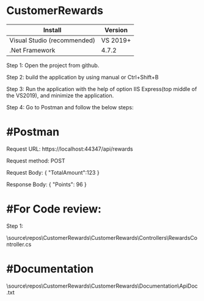 # CustomerRewards

Install                          | Version    
---------------------------------|------------
Visual Studio (recommended)      | VS 2019+
.Net Framework                   | 4.7.2

Step 1: Open the project from github.

Step 2: build the application by using manual or Ctrl+Shift+B

Step 3: Run the application with the help of option IIS Express(top middle of the VS2019), and minimize the application.

Step 4: Go to Postman and follow the below steps:

#Postman
========
Request URL: https://localhost:44347/api/rewards

Request method: POST

Request Body: 
				{
				   "TotalAmount":123
				}

Response Body: 
				{
				    "Points": 96
				}
  

#For Code review:
=================
Step 1: 

\source\repos\CustomerRewards\CustomerRewards\Controllers\RewardsController.cs

#Documentation
==============
\source\repos\CustomerRewards\CustomerRewards\Documentation\ApiDoc.txt

